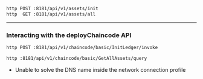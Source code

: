 ```bash
http POST :8181/api/v1/assets/init
http  GET :8181/api/v1/assets/all
```

***
### Interacting with the deployChaincode API
```bash
http POST :8181/api/v1/chaincode/basic/InitLedger/invoke
````

```bash
http :8181/api/v1/chaincode/basic/GetAllAssets/query
```

* Unable to solve the DNS name inside the network connection profile
